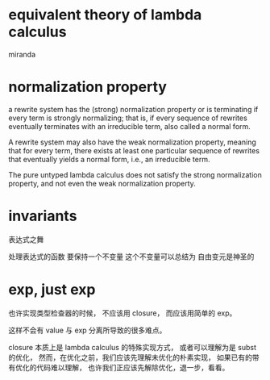 # equivalent theory of lambda calculus

miranda

# normalization property

a rewrite system has the (strong) normalization property or is terminating if every term is strongly normalizing;
that is, if every sequence of rewrites eventually terminates with an irreducible term, also called a normal form.

A rewrite system may also have the weak normalization property,
meaning that for every term, there exists at least one particular sequence of rewrites that eventually yields a normal form, i.e., an irreducible term.

The pure untyped lambda calculus does not satisfy the strong normalization property, and not even the weak normalization property.

# invariants

表达式之舞

处理表达式的函数
要保持一个不变量
这个不变量可以总结为
自由变元是神圣的

# exp, just exp

也许实现类型检查器的时候，
不应该用 closure，
而应该用简单的 exp。

这样不会有 value 与 exp 分离所导致的很多难点。

closure 本质上是 lambda calculus 的特殊实现方式，
或者可以理解为是 subst 的优化，
然而，在优化之前，我们应该先理解未优化的朴素实现，
如果已有的带有优化的代码难以理解，
也许我们正应该先解除优化，退一步，看看。
